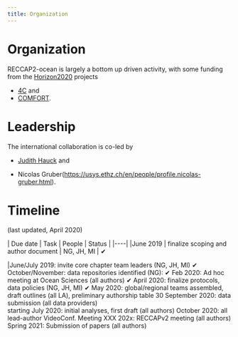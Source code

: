 ```yaml
---
title: Organization
---
```


# Organization

RECCAP2-ocean is largely a bottom up driven activity, with some funding from the [Horizon2020](https://ec.europa.eu/programmes/horizon2020/en) projects 
- [4C](https://4c-carbon.eu/) and 
- [COMFORT](https://comfort.w.uib.no/).

# Leadership
The international collaboration is co-led by 
- [Judith Hauck](https://www.awi.de/ueber-uns/organisation/mitarbeiter/judith-hauck) and

- Nicolas Gruber(https://usys.ethz.ch/en/people/profile.nicolas-gruber.html).

# Timeline
(last updated, April 2020)

| Due date | Task | People | Status |
|----|
|June 2019 | finalize scoping and author document | NG, JH, MI | ✔︎ 

|June/July 2019:     invite core chapter team leaders (NG, JH, MI)         ✔︎
October/November:    data repositories identified (NG):                 ✔︎
Feb 2020:            Ad hoc meeting at Ocean Sciences (all authors)         ✔︎
April 2020:             finalize protocols, data policies (NG, JH, MI)         ✔︎
May 2020:             global/regional teams assembled, draft outlines (all LA),
preliminary authorship table
30 September  2020:    data submission (all data providers)    
starting July 2020:         initial analyses, first draft (all authors)
October 2020:        all lead-author VideoConf.  Meeting
XXX 202x:             RECCAPv2 meeting (all authors)
Spring 2021:        Submission of papers (all authors)